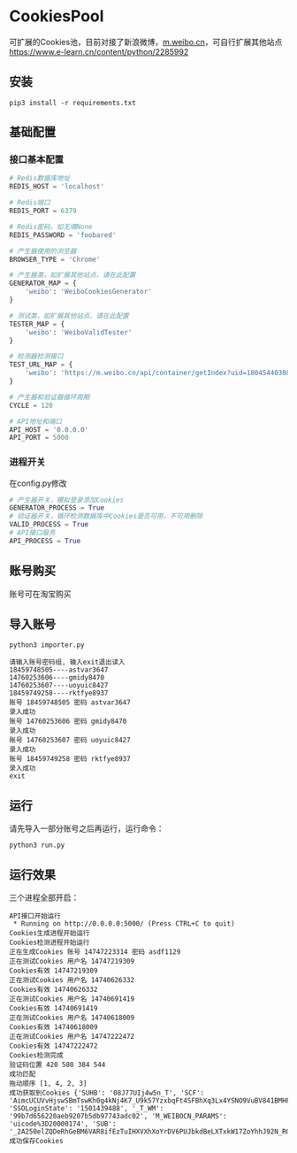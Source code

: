 # CookiesPool

可扩展的Cookies池，目前对接了新浪微博，[m.weibo.cn](https://m.weibo.cn)，可自行扩展其他站点
https://www.e-learn.cn/content/python/2285992

## 安装

```
pip3 install -r requirements.txt
```

## 基础配置 

### 接口基本配置

```python
# Redis数据库地址
REDIS_HOST = 'localhost'

# Redis端口
REDIS_PORT = 6379

# Redis密码，如无填None
REDIS_PASSWORD = 'foobared'

# 产生器使用的浏览器
BROWSER_TYPE = 'Chrome'

# 产生器类，如扩展其他站点，请在此配置
GENERATOR_MAP = {
    'weibo': 'WeiboCookiesGenerator'
}

# 测试类，如扩展其他站点，请在此配置
TESTER_MAP = {
    'weibo': 'WeiboValidTester'
}

# 检测器检测接口
TEST_URL_MAP = {
    'weibo': 'https://m.weibo.cn/api/container/getIndex?uid=1804544030&type=uid&page=1&containerid=1076031804544030'
}

# 产生器和验证器循环周期
CYCLE = 120

# API地址和端口
API_HOST = '0.0.0.0'
API_PORT = 5000

```

### 进程开关

在config.py修改

```python
# 产生器开关，模拟登录添加Cookies
GENERATOR_PROCESS = True
# 验证器开关，循环检测数据库中Cookies是否可用，不可用删除
VALID_PROCESS = True
# API接口服务
API_PROCESS = True
```


## 账号购买

账号可在淘宝购买


## 导入账号

```
python3 importer.py
```

```
请输入账号密码组, 输入exit退出读入
18459748505----astvar3647
14760253606----gmidy8470
14760253607----uoyuic8427
18459749258----rktfye8937
账号 18459748505 密码 astvar3647
录入成功
账号 14760253606 密码 gmidy8470
录入成功
账号 14760253607 密码 uoyuic8427
录入成功
账号 18459749258 密码 rktfye8937
录入成功
exit
```


## 运行

请先导入一部分账号之后再运行，运行命令：

```
python3 run.py
```

## 运行效果

三个进程全部开启：


```
API接口开始运行
 * Running on http://0.0.0.0:5000/ (Press CTRL+C to quit)
Cookies生成进程开始运行
Cookies检测进程开始运行
正在生成Cookies 账号 14747223314 密码 asdf1129
正在测试Cookies 用户名 14747219309
Cookies有效 14747219309
正在测试Cookies 用户名 14740626332
Cookies有效 14740626332
正在测试Cookies 用户名 14740691419
Cookies有效 14740691419
正在测试Cookies 用户名 14740618009
Cookies有效 14740618009
正在测试Cookies 用户名 14747222472
Cookies有效 14747222472
Cookies检测完成
验证码位置 420 580 384 544
成功匹配
拖动顺序 [1, 4, 2, 3]
成功获取到Cookies {'SUHB': '08J77UIj4w5n_T', 'SCF': 'AimcUCUVvHjswSBmTswKh0g4kNj4K7_U9k57YzxbqFt4SFBhXq3Lx4YSNO9VuBV841BMHFIaH4ipnfqZnK7W6Qs.', 'SSOLoginState': '1501439488', '_T_WM': '99b7d656220aeb9207b5db97743adc02', 'M_WEIBOCN_PARAMS': 'uicode%3D20000174', 'SUB': '_2A250elZQDeRhGeBM6VAR8ifEzTuIHXVXhXoYrDV6PUJbkdBeLXTxkW17ZoYhhJ92N_RGCjmHpfv9TB8OJQ..'}
成功保存Cookies
```
